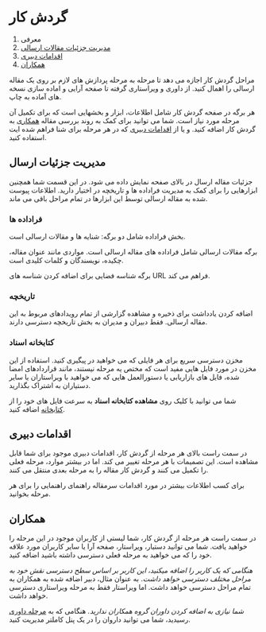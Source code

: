# گردش کار 

1. معرفی
2. [مدیریت جزئیات مقالات ارسالی](editorial-workflow.md#manage-submission-details)
3. [اقدامات دبیری](editorial-workflow.md#editorial-actions)
4. [همکاران](editorial-workflow.md#participants)

مراحل گردش کار اجازه می دهد تا مرحله به مرحله پردازش های لازم بر روی یک مقاله ارسالی را اهمال کنید. از داوری و ویراستاری گرفته تا صفحه آرایی و اماده سازی نسخه های آماده به چاپ.

هر برگه در صفحه گردش کار شامل اطلاعات، ابزار و بخشهایی است که برای تکمیل آن مرحله مورد نیاز است. شما می توانید برای کمک به روند بررسی مقاله [همکاری](editorial-workflow.md#participants) به گردش کار اضافه کنید. و یا از [اقدامات دبیری](editorial-workflow.md#editorial-actions) که در هر مرحله برای شنا فراهم شده ایت استفاده کنید.

## <a name="manage-submission-details"> </a> مدیریت جزئیات ارسال

جزئیات مقاله ارسال در بالای صفحه نمایش داده می شود. در این قسمت شما همچنین ابزارهایی را برای کمک به مدیریت فراداده ها و تاریخچه در اختیار دارید. اطلاعات پیوست شده به مقاله ارسالی توسط این ابزارها در تمام مراحل باقی می ماند.

### <a name="metadata"> </a> فراداده ها

بخش فراداده شامل دو برگه: شنایه ها و مقالات ارسالی است.

برگه مقالات ارسالی شامل فراداده های مقاله ارسالی است. مواردی مانند عنوان مقاله، چکیده، نویسندگان و کلمات کلیدی است.

برگه شناسه فضایی برای اضافه کردن شناسه های URL فراهم می کند.

### <a name="editorial-history"> </a> تاریخچه

اضافه کردن یادداشت برای ذخیره و مشاهده گزارشی از تمام رویدادهای مربوط به این مقاله ارسالی. فقط دبیران و مدیران به بخش تاریخچه دسترسی دارند.

### <a name="submission-library"> </a> کتابخانه اسناد

مخزن دسترسی سریع برای هر فایلی که می خواهید در پیگیری کنید. استفاده از  این مخزن در مورد فایل هایی مفید است که مختص یه مرحله نیستند، مانند قراردادهای امضا شده، فایل های بازاریابی یا دستورالعمل هایی که می خواهید با ویراستاران یا سایر دستیاران به اشتراک بگذارید.

شما می توانید با کلیک روی **مشاهده کتابخانه اسناد** به سرعت فایل های خود را از [کتابخانه](settings.md#workflow-library) اضافه کنید.

## <a name="editorial-actions"> </a> اقدامات دبیری

در سمت راست بالای هر مرحله از گردش کار، اقدامات دبیری موجود برای شما قابل مشاهده است. این تصمیمات با هر مرحله تغییر می کند. اما در بیشتر موارد، مرحله فعلی را تکمیل می کنند و گردش کار مقاله را به مرحله بعدی منتقل می کنند.

برای کسب اطلاعات بیشتر در مورد اقدامات سرمقاله راهنمای راهنمایی را برای هر مرحله بخوانید.

## <a name="participants"> </a> همکاران

در سمت راست هر مرحله از گردش کار، شما لیستی از کاربران موجود در این مرحله را خواهید یافت. شما می توانید دستیار، ویراستار، صفحه آرا یا سایر کاربران مورد علاقه خود را که می خواهید به مرحله فعلی دسترسی داشته باشید اضافه کنید.

*هنگامی که یک کاربر را اضافه میکنید، این کاربر بر اساس سطح دسترسی نقش خود به مراحل مختلف دسترسی خواهد داشت*. به عنوان مثال، دبیر اضافه شده به همکاران به تمام مراحل دسترسی خواهد داشت. اما ویراستار فقط به مرحله ویراستاری دسترسی خواهد داشت.

*شما نیازی به اضافه کردن داوران  گروه همکاران ندارید.* هنگامی که به [مرحله داوری](editorial-workflow/review.md) رسیدید، شما می توانید داروان  را در یک پنل کاملتر  مدیریت کنید.